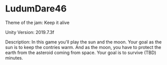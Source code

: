 # LudumDare46
Theme of the jam: Keep it alive

Unity Version: 2019.7.3f

Description: In this game you'll play the sun and the moon. Your goal as the sun is to keep the contries warm. And as the moon, you have to protect the earth from the asteroid coming from space. Your goal is to survive (TBD) minutes.
